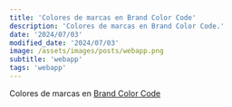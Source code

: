 ```yaml
---
title: 'Colores de marcas en Brand Color Code'
description: 'Colores de marcas en Brand Color Code.'
date: '2024/07/03'
modified_date: '2024/07/03'
image: /assets/images/posts/webapp.png
subtitle: 'webapp'
tags: 'webapp'
---
```


Colores de marcas en [Brand Color Code](https://www.brandcolorcode.com/)
